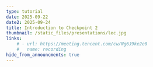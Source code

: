 ```yaml
---
type: tutorial
date: 2025-09-22
date2: 2025-09-24
title: Introduction to Checkpoint 2
thumbnail: /static_files/presentations/lec.jpg
links: 
    # - url: https://meeting.tencent.com/cw/Ng6J9ke2e0
    #   name: recording
hide_from_announcments: true
---
```

